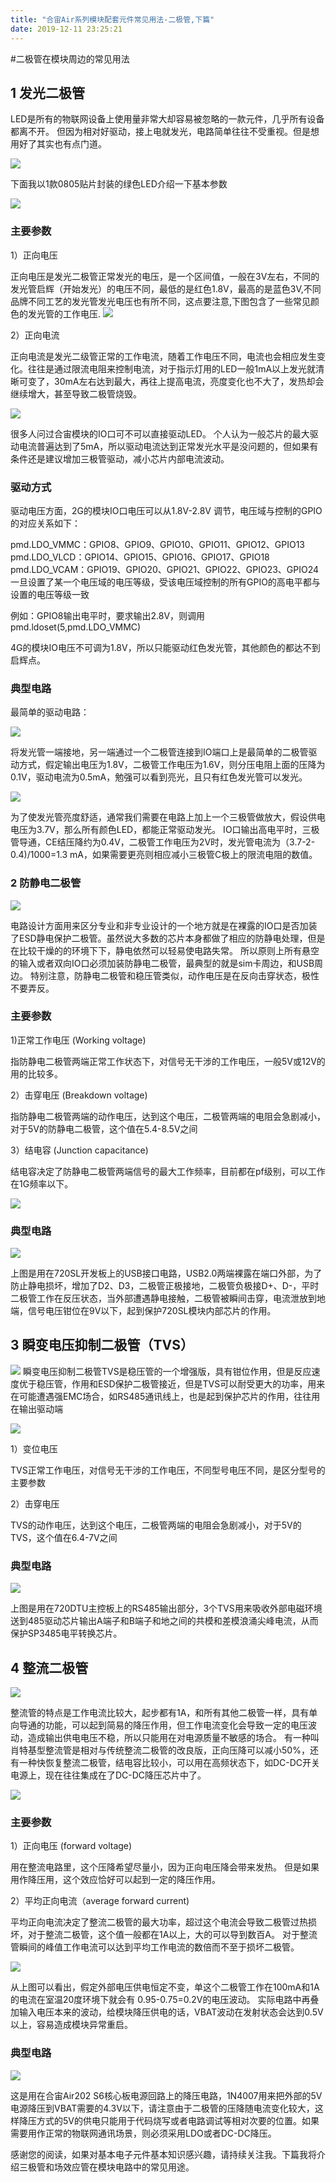 ```yaml
---
title: "合宙Air系列模块配套元件常见用法-二极管,下篇"
date: 2019-12-11 23:25:21
---
```


#二极管在模块周边的常见用法

## 1 发光二极管

LED是所有的物联网设备上使用量非常大却容易被忽略的一款元件，几乎所有设备都离不开。 但因为相对好驱动，接上电就发光，电路简单往往不受重视。但是想用好了其实也有点门道。

![](http://doc.openluat.com/api/static/editormd/php/../uploads/5_76974.jpg)

下面我以1款0805贴片封装的绿色LED介绍一下基本参数

![](http://doc.openluat.com/api/static/editormd/php/../uploads/5_34948.jpg)

### 主要参数

1）正向电压

正向电压是发光二极管正常发光的电压，是一个区间值，一般在3V左右，不同的发光管启辉（开始发光）的电压不同，最低的是红色1.8V，最高的是蓝色3V,不同品牌不同工艺的发光管发光电压也有所不同，这点要注意,下图包含了一些常见颜色的发光管的工作电压.
![](http://doc.openluat.com/api/static/editormd/php/../uploads/5_92231.jpg)

2）正向电流

正向电流是发光二级管正常的工作电流，随着工作电压不同，电流也会相应发生变化。往往是通过限流电阻来控制电流，对于指示灯用的LED一般1mA以上发光就清晰可变了，30mA左右达到最大，再往上提高电流，亮度变化也不大了，发热却会继续增大，甚至导致二极管烧毁。

![](http://doc.openluat.com/api/static/editormd/php/../uploads/5_59546.jpg)

很多人问过合宙模块的IO口可不可以直接驱动LED。 个人认为一般芯片的最大驱动电流普遍达到了5mA，所以驱动电流达到正常发光水平是没问题的，但如果有条件还是建议增加三极管驱动，减小芯片内部电流波动。


### 驱动方式

驱动电压方面，2G的模块IO口电压可以从1.8V-2.8V 调节，电压域与控制的GPIO的对应关系如下：

pmd.LDO_VMMC：GPIO8、GPIO9、GPIO10、GPIO11、GPIO12、GPIO13
pmd.LDO_VLCD：GPIO14、GPIO15、GPIO16、GPIO17、GPIO18
pmd.LDO_VCAM：GPIO19、GPIO20、GPIO21、GPIO22、GPIO23、GPIO24
一旦设置了某一个电压域的电压等级，受该电压域控制的所有GPIO的高电平都与设置的电压等级一致

例如：GPIO8输出电平时，要求输出2.8V，则调用pmd.ldoset(5,pmd.LDO_VMMC)

4G的模块IO电压不可调为1.8V，所以只能驱动红色发光管，其他颜色的都达不到启辉点。

### 典型电路

最简单的驱动电路：

![](http://doc.openluat.com/api/static/editormd/php/../uploads/5_24326.jpg)

将发光管一端接地，另一端通过一个二极管连接到IO端口上是最简单的二极管驱动方式，假定输出电压为1.8V，二极管工作电压为1.6V，则分压电阻上面的压降为0.1V，驱动电流为0.5mA，勉强可以看到亮光，且只有红色发光管可以发光。

![](http://doc.openluat.com/api/static/editormd/php/../uploads/5_48211.jpg)

为了使发光管亮度舒适，通常我们需要在电路上加上一个三极管做放大，假设供电电压为3.7V，那么所有颜色LED，都能正常驱动发光。 IO口输出高电平时，三极管导通，CE结压降约为0.4V，二极管工作电压为2V时，发光管电流为（3.7-2-0.4)/1000=1.3 mA，如果需要更亮则相应减小三极管C极上的限流电阻的数值。

### 2 防静电二极管

![](http://doc.openluat.com/api/static/editormd/php/../uploads/5_13348.jpg)

电路设计方面用来区分专业和非专业设计的一个地方就是在裸露的IO口是否加装了ESD静电保护二极管。虽然说大多数的芯片本身都做了相应的防静电处理，但是在比较干燥的的环境下下，静电依然可以轻易使电路失常。 所以原则上所有悬空的输入或者双向IO口必须加装防静电二极管，最典型的就是sim卡周边，和USB周边。 特别注意，防静电二极管和稳压管类似，动作电压是在反向击穿状态，极性不要弄反。

### 主要参数

1)正常工作电压 (Working voltage)

指防静电二极管两端正常工作状态下，对信号无干涉的工作电压，一般5V或12V的用的比较多。

2）击穿电压 (Breakdown voltage)

指防静电二极管两端的动作电压，达到这个电压，二极管两端的电阻会急剧减小，对于5V的防静电二极管，这个值在5.4-8.5V之间

3）结电容 (Junction capacitance)

结电容决定了防静电二极管两端信号的最大工作频率，目前都在pf级别，可以工作在1G频率以下。

![](http://doc.openluat.com/api/static/editormd/php/../uploads/5_58977.jpg)
### 典型电路

![](http://doc.openluat.com/api/static/editormd/php/../uploads/5_13838.jpg)

上图是用在720SL开发板上的USB接口电路，USB2.0两端裸露在端口外部，为了防止静电损坏，增加了D2、D3，二极管正极接地，二极管负极接D+、D-，平时二极管工作在反压状态，当外部遭遇静电接触，二极管被瞬间击穿，电流泄放到地端，信号电压钳位在9V以下，起到保护720SL模块内部芯片的作用。

## 3 瞬变电压抑制二极管（TVS）
![](http://doc.openluat.com/api/static/editormd/php/../uploads/5_86133.jpg)
瞬变电压抑制二极管TVS是稳压管的一个增强版，具有钳位作用，但是反应速度优于稳压管，作用和ESD保护二极管接近，但是TVS可以耐受更大的功率，用来在可能遭遇强EMC场合，如RS485通讯线上，也是起到保护芯片的作用，往往用在输出驱动端

![](http://doc.openluat.com/api/static/editormd/php/../uploads/5_92275.jpg)

1）变位电压

TVS正常工作电压，对信号无干涉的工作电压，不同型号电压不同，是区分型号的主要参数

2）击穿电压

TVS的动作电压，达到这个电压，二极管两端的电阻会急剧减小，对于5V的TVS，这个值在6.4-7V之间

### 典型电路
![](http://doc.openluat.com/api/static/editormd/php/../uploads/5_44025.jpg)

上图是用在720DTU主控板上的RS485输出部分，3个TVS用来吸收外部电磁环境送到485驱动芯片输出A端子和B端子和地之间的共模和差模浪涌尖峰电流，从而保护SP3485电平转换芯片。


## 4 整流二极管

![](http://doc.openluat.com/api/static/editormd/php/../uploads/5_14909.jpg)

整流管的特点是工作电流比较大，起步都有1A，和所有其他二极管一样，具有单向导通的功能，可以起到简易的降压作用，但工作电流变化会导致一定的电压波动，造成输出供电电压不稳，所以只能用在对电源质量不敏感的场合。 有一种叫肖特基型整流管是相对与传统整流二极管的改良版，正向压降可以减小50%，还有一种快恢复整流二极管，结电容比较小，可以用在高频状态下，如DC-DC开关电源上，现在往往集成在了DC-DC降压芯片中了。

![](http://doc.openluat.com/api/static/editormd/php/../uploads/5_34624.jpg)

### 主要参数

1）正向电压 (forward voltage)

用在整流电路里，这个压降希望尽量小，因为正向电压降会带来发热。 但是如果用作降压用，这个效应恰好可以起到一定的降压作用。

2）平均正向电流（average forward current)

平均正向电流决定了整流二极管的最大功率，超过这个电流会导致二极管过热损坏，对于整流二极管，这个值一般都在1A以上，大的可以导到数百A。 对于整流管瞬间的峰值工作电流可以达到平均工作电流的数倍而不至于损坏二极管。

![](http://doc.openluat.com/api/static/editormd/php/../uploads/5_53169.jpg)

从上图可以看出，假定外部电压供电恒定不变，单这个二极管工作在100mA和1A的电流在室温20度环境下就会有 0.95-0.75=0.2V的电压波动。 实际电路中再叠加输入电压本来的波动，给模块降压供电的话，VBAT波动在发射状态会达到0.5V以上，容易造成模块异常重启。

### 典型电路

![](http://doc.openluat.com/api/static/editormd/php/../uploads/5_74267.png)

这是用在合宙Air202 S6核心板电源回路上的降压电路，1N4007用来把外部的5V电源降压到VBAT需要的4.3V以下，请注意由于二极管的压降随电流变化较大，这样降压方式的5V的供电只能用于代码烧写或者电路调试等相对次要的位置。如果需要用作正常的物联网通讯场景，则必须采用LDO或者DC-DC降压。

感谢您的阅读，如果对基本电子元件基本知识感兴趣，请持续关注我。下篇我将介绍三极管和场效应管在模块电路中的常见用途。
